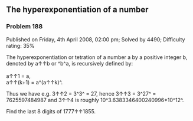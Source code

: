 The hyperexponentiation of a number
-----------------------------------

### Problem 188

Published on Friday, 4th April 2008, 02:00 pm; Solved by 4490;
Difficulty rating: 35%

The hyperexponentiation or tetration of a number a by a positive integer
b, denoted by a↑↑b or ^b^a, is recursively defined by:\
\
 a↑↑1 = a,\
 a↑↑(k+1) = a^(a↑↑k)^.

Thus we have e.g. 3↑↑2 = 3^3^ = 27, hence 3↑↑3 = 3^27^ = 7625597484987
and 3↑↑4 is roughly 10^3.6383346400240996\*10\^12^.

Find the last 8 digits of 1777↑↑1855.
